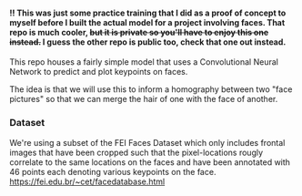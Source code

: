 #### ‼️ This was just some practice training that I did as a proof of concept to myself before I built the actual model for a project involving faces. That repo is much cooler, ~~but it is private so you'll have to enjoy this one instead.~~ I guess the other repo is public too, check that one out instead. 

This repo houses a fairly simple model that uses a Convolutional Neural Network to predict and plot keypoints on faces.

The idea is that we will use this to inform a homography between two "face pictures" so that we can merge the hair of one with the face of another. 

### Dataset 
We're using a subset of the FEI Faces Dataset which only includes frontal images that have been cropped such that the pixel-locations rougly correlate to the same locations on the faces and have been annotated with 46 points each denoting various keypoints on the face.  https://fei.edu.br/~cet/facedatabase.html
